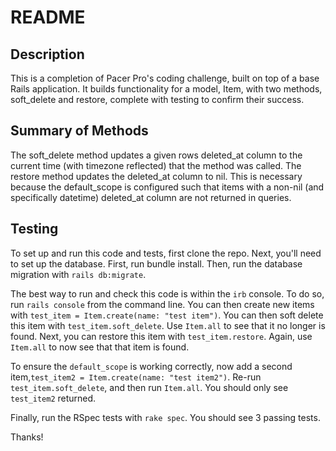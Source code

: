 # README

## Description

This is a completion of Pacer Pro's coding challenge, built on top of a base Rails application. It builds functionality for a model, Item, with two methods, soft_delete and restore, complete with testing to confirm their success.

## Summary of Methods

The soft_delete method updates a given rows deleted_at column to the current time (with timezone reflected) that the method was called. The restore method updates the deleted_at column to nil. This is necessary because the default_scope is configured such that items with a non-nil (and specifically datetime) deleted_at column are not returned in queries.

## Testing

To set up and run this code and tests, first clone the repo. Next, you'll need to set up the database. First, run bundle install. Then, run the database migration with `rails db:migrate`.

The best way to run and check this code is within the `irb` console. To do so, run `rails console` from the command line. You can then create new items with `test_item = Item.create(name: "test item")`. You can then soft delete this item with `test_item.soft_delete`. Use `Item.all` to see that it no longer is found. Next, you can restore this item with `test_item.restore`. Again, use `Item.all` to now see that that item is found.

To ensure the `default_scope` is working correctly, now add a second item,`test_item2 = Item.create(name: "test item2")`. Re-run `test_item.soft_delete`, and then run `Item.all`. You should only see `test_item2` returned.

Finally, run the RSpec tests with `rake spec`. You should see 3 passing tests.

Thanks!
